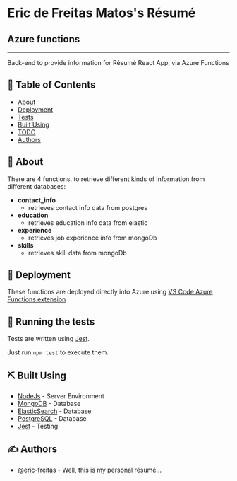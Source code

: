 <h1>Eric de Freitas Matos's Résumé</h1>
<h2>Azure functions</h2>

---

<p> Back-end to provide information for Résumé React App, via Azure Functions
    <br> 
</p>

## 📝 Table of Contents

- [About](#about)
- [Deployment](#deployment)
- [Tests](#tests)
- [Built Using](#built_using)
- [TODO](./TODO.md)
- [Authors](#authors)

## 🧐 About <a name = "about"></a>

There are 4 functions, to retrieve different kinds of information from different databases:

- **contact_info**
  - retrieves contact info data from postgres
- **education**
  - retrieves education info data from elastic
- **experience**
  - retrieves job experience info from mongoDb
- **skills**
  - retrieves skill data from mongoDb

## 🚀 Deployment <a name = "deployment"></a>

These functions are deployed directly into Azure using [VS Code Azure Functions extension](https://marketplace.visualstudio.com/items?itemName=ms-azuretools.vscode-azurefunctions)

## 🔧 Running the tests <a name = "tests"></a>

Tests are written using [Jest](https://jestjs.io/).

Just run ```npm test``` to execute them.

## ⛏️ Built Using <a name = "built_using"></a>

- [NodeJs](https://nodejs.org/en/) - Server Environment
- [MongoDB](https://www.mongodb.com/) - Database
- [ElasticSearch](https://www.elastic.co/pt/) - Database
- [PostgreSQL](https://www.postgresql.org/) - Database
- [Jest](https://jestjs.io/) - Testing


## ✍️ Authors <a name = "authors"></a>

- [@eric-freitas](https://github.com/eric-freitas) - Well, this is my personal résumé...
